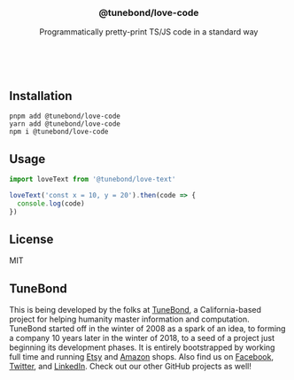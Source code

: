 <br/>
<br/>
<br/>
<br/>
<br/>
<br/>
<br/>

<h3 align='center'>@tunebond/love-code</h3>
<p align='center'>
  Programmatically pretty-print TS/JS code in a standard way
</p>

<br/>
<br/>
<br/>

## Installation

```
pnpm add @tunebond/love-code
yarn add @tunebond/love-code
npm i @tunebond/love-code
```

## Usage

```ts
import loveText from '@tunebond/love-text'

loveText('const x = 10, y = 20').then(code => {
  console.log(code)
})
```

## License

MIT

## TuneBond

This is being developed by the folks at [TuneBond](https://tune.bond), a
California-based project for helping humanity master information and
computation. TuneBond started off in the winter of 2008 as a spark of an
idea, to forming a company 10 years later in the winter of 2018, to a
seed of a project just beginning its development phases. It is entirely
bootstrapped by working full time and running
[Etsy](https://etsy.com/shop/tunebond) and
[Amazon](https://www.amazon.com/s?rh=p_27%3AMount+Build) shops. Also
find us on [Facebook](https://www.facebook.com/tunebond),
[Twitter](https://twitter.com/tunebond), and
[LinkedIn](https://www.linkedin.com/company/tunebond). Check out our
other GitHub projects as well!
